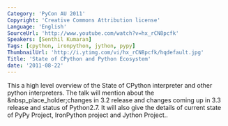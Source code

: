 ```yaml
---
Category: 'PyCon AU 2011'
Copyright: 'Creative Commons Attribution license'
Language: 'English'
SourceUrl: 'http://www.youtube.com/watch?v=hx_rCN8pcfk'
Speakers: [Senthil Kumaran]
Tags: [cpython, ironpython, jython, pypy]
ThumbnailUrl: 'http://i.ytimg.com/vi/hx_rCN8pcfk/hqdefault.jpg'
Title: 'State of CPython and Python Ecosystem'
date: '2011-08-22'
---
```

This a high level overview of the State of CPython interpreter and other
python interpreters. The talk will mention about the
&nbsp_place_holder;changes in 3.2 release and changes coming up in 3.3 release
and status of Python2.7. It will also give the details of current state of
PyPy Project, IronPython project and Jython Project..


